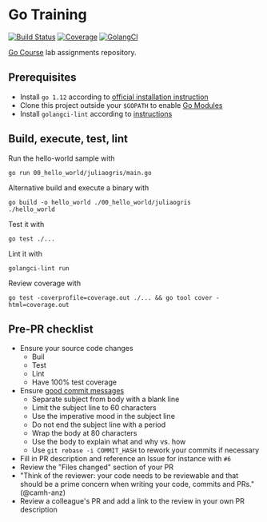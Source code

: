 # Go Training
[![Build Status](https://travis-ci.com/anz-bank/go-course.svg?branch=master)](https://travis-ci.com/anz-bank/go-course)
[![Coverage](https://codecov.io/gh/anz-bank/go-course/branch/master/graph/badge.svg)](https://codecov.io/gh/anz-bank/go-course)
[![GolangCI](https://golangci.com/badges/github.com/anz-bank/go-course.svg)](https://golangci.com/r/github.com/anz-bank/go-course)

[Go Course](http://go-course.org) lab assignments repository.

## Prerequisites

-   Install `go 1.12` according to [official installation instruction](https://golang.org/doc/install)
-   Clone this project outside your `$GOPATH` to enable [Go Modules](https://github.com/golang/go/wiki/Modules)
-   Install `golangci-lint` according to [instructions](https://github.com/golangci/golangci-lint#local-installation)

## Build, execute, test, lint

Run the hello-world sample with

    go run 00_hello_world/juliaogris/main.go

Alternative build and execute a binary with

    go build -o hello_world ./00_hello_world/juliaogris
    ./hello_world

Test it with

    go test ./...

Lint it with

    golangci-lint run

Review coverage with

    go test -coverprofile=coverage.out ./... && go tool cover -html=coverage.out

## Pre-PR checklist

-   Ensure your source code changes
    -   Buil
    -   Test
    -   Lint
    -   Have 100% test coverage
-   Ensure [good commit messages](https://chris.beams.io/posts/git-commit/)
    -   Separate subject from body with a blank line
    -   Limit the subject line to 60 characters
    -   Use the imperative mood in the subject line
    -   Do not end the subject line with a period
    -   Wrap the body at 80 characters
    -   Use the body to explain what and why vs. how
    -   Use `git rebase -i COMMIT_HASH` to rework your commits if necessary
-   Fill in PR description and reference an Issue for instance with `#6`
-   Review the "Files changed" section of your PR
-   "Think of the reviewer: your code needs to be reviewable and that should be a prime concern when writing your code, commits and PRs." (@camh-anz)
-   Review a colleague's PR and add a link to the review in your own PR description

